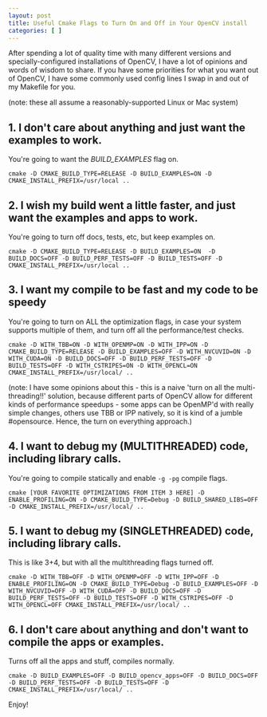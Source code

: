 ```yaml
---
layout: post
title: Useful Cmake Flags to Turn On and Off in Your OpenCV install 
categories: [ ]
---
```


After spending a lot of quality time with many different versions and specially-configured installations of OpenCV, I have a lot of opinions and words of wisdom to share. If you have some priorities for what you want out of OpenCV, I have some commonly used config lines I swap in and out of my Makefile for you.

(note: these all assume a reasonably-supported Linux or Mac system)

## 1. I don't care about anything and just want the examples to work.


You're going to want the *BUILD_EXAMPLES* flag on.

	cmake -D CMAKE_BUILD_TYPE=RELEASE -D BUILD_EXAMPLES=ON -D CMAKE_INSTALL_PREFIX=/usr/local ..


## 2. I wish my build went a little faster, and just want the examples and apps to work.


You're going to turn off docs, tests, etc, but keep examples on.

	cmake -D CMAKE_BUILD_TYPE=RELEASE -D BUILD_EXAMPLES=ON  -D BUILD_DOCS=OFF -D BUILD_PERF_TESTS=OFF -D BUILD_TESTS=OFF -D CMAKE_INSTALL_PREFIX=/usr/local ..


## 3. I want my compile to be fast and my code to be speedy


You're going to turn on ALL the optimization flags, in case your system supports multiple of them, and turn off all the performance/test checks.

	cmake -D WITH_TBB=ON -D WITH_OPENMP=ON -D WITH_IPP=ON -D CMAKE_BUILD_TYPE=RELEASE -D BUILD_EXAMPLES=OFF -D WITH_NVCUVID=ON -D WITH_CUDA=ON -D BUILD_DOCS=OFF -D BUILD_PERF_TESTS=OFF -D BUILD_TESTS=OFF -D WITH_CSTRIPES=ON -D WITH_OPENCL=ON CMAKE_INSTALL_PREFIX=/usr/local/ ..

(note: I have some opinions about this - this is a naive 'turn on all the multi-threading!!' solution, because different parts of OpenCV allow for different kinds of performance speedups - some apps can be OpenMP'd with really simple changes, others use TBB or IPP natively, so it is kind of a jumble #opensource. Hence, the turn on everything approach.)


## 4. I want to debug my (MULTITHREADED) code, including library calls.


You're going to compile statically and enable `-g -pg` compile flags.

	cmake [YOUR FAVORITE OPTIMIZATIONS FROM ITEM 3 HERE] -D ENABLE_PROFILING=ON -D CMAKE_BUILD_TYPE=Debug -D BUILD_SHARED_LIBS=OFF -D CMAKE_INSTALL_PREFIX=/usr/local/ ..


## 5. I want to debug my (SINGLETHREADED) code, including library calls.


This is like 3+4, but with all the multithreading flags turned off. 

	cmake -D WITH_TBB=OFF -D WITH_OPENMP=OFF -D WITH_IPP=OFF -D ENABLE_PROFILING=ON -D CMAKE_BUILD_TYPE=Debug -D BUILD_EXAMPLES=OFF -D WITH_NVCUVID=OFF -D WITH_CUDA=OFF -D BUILD_DOCS=OFF -D BUILD_PERF_TESTS=OFF -D BUILD_TESTS=OFF -D WITH_CSTRIPES=OFF -D WITH_OPENCL=OFF CMAKE_INSTALL_PREFIX=/usr/local/ ..


## 6. I don't care about anything and don't want to compile the apps or examples.

Turns off all the apps and stuff, compiles normally.

	cmake -D BUILD_EXAMPLES=OFF -D BUILD_opencv_apps=OFF -D BUILD_DOCS=OFF -D BUILD_PERF_TESTS=OFF -D BUILD_TESTS=OFF -D CMAKE_INSTALL_PREFIX=/usr/local/ ..


Enjoy!